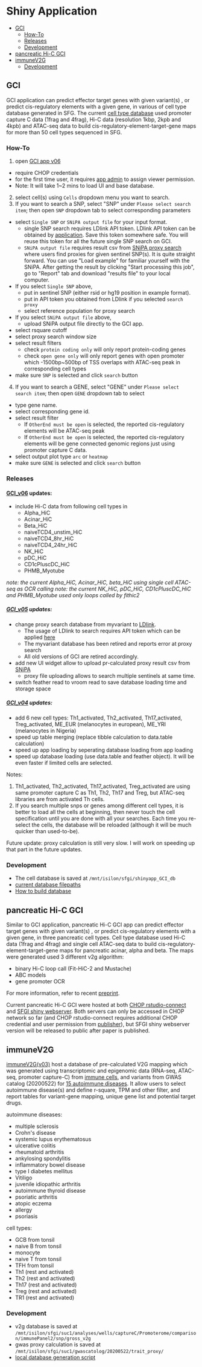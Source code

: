 # Shiny Application
<!-- TOC depthFrom:2 depthTo:4 withLinks:1 updateOnSave:1 orderedList:0 -->

- [GCI](#gci)
	- [How-To](#how-to)
	- [Releases](#releases)
	- [Development](#development)
- [pancreatic Hi-C GCI](#pancreatic-hi-c-gci)
- [immuneV2G](#immunev2g)
	- [Development](#development)

<!-- /TOC -->

## GCI

GCI application can predict effector target genes with given variant(s) , or predict cis-regulatory elements with a given gene, in various of cell type database generated in SFG. The current [cell type database](./GCI/db/ori_file_path.xlsx) used promoter capture C data (1frag and 4frag), Hi-C data (resolution 1kbp, 2kpb and 4kpb) and ATAC-seq data to build cis-regulatory-element-target-gene maps for more than 50 cell types sequenced in SFG. 

### How-To

1. open [GCI app v06](https://rstudio-connect.chop.edu/connect/#/apps/2760)
  - require CHOP credentials
  - for the first time user, it requires [app admin](mailto:THOMPSONZ1@chop.edu) to assign viewer permission.
  - Note: It will take 1~2 mins to load UI and base database.

2. select cell(s) using `Cells` dropdown menu you want to search.
3. If you want to search a SNP, select "SNP" under `Please select search item`; then open `SNP` dropdown tab to select corresponding parameters
  - select `Single SNP` or `SNiPA output file` for your input format.
    - single SNP search requires LDlink API token. LDlink API token can be obtained by [application](https://ldlink.nci.nih.gov/?tab=apiaccess). Save this token somewhere safe. You will reuse this token for all the future single SNP search on GCI.
    - `SNiPA output file` requires result csv from [SNiPA proxy search](https://snipa.helmholtz-muenchen.de/snipa/?task=proxy_search) where users find proxies for given sentinel SNP(s). It is quite straight forward. You can use "Load example" for familiar yourself with the SNiPA. After getting the result by clicking "Start processing this job", go to "Report" tab and download "results file" to your local computer.
  - If you select `Single SNP` above, 
    - put in sentinel SNP (either rsid or hg19 position in example format).
    - put in API token you obtained from LDlink if you selected `search proxy`
    - select reference population for proxy search
  - If you select `SNiPA output file` above,
    - upload SNiPA output file directly to the GCI app.
  - select rsquare cutoff
  - select proxy search window size
  - select result filters 
    - check `protein coding only` will only report protein-coding genes
    - check `open gene only` will only report genes with open promoter which -1500bp~500bp of TSS overlaps with ATAC-seq peak in corresponding cell types
  - make sure `SNP` is selected and click `search` button
  
4. If you want to search a GENE, select "GENE" under `Please select search item`; then open `GENE` dropdown tab to select
  - type gene name.  
  - select corresponding gene id.
  - select result filter
    - If `OtherEnd must be open` is selected, the reported cis-regulatory elements will be ATAC-seq peak
    - If `OtherEnd must be open` is selected, the reported cis-regulatory elements will be gene connected genomic regions just using promoter capture C data.
  - select output plot type `arc` or `heatmap`
  - make sure `GENE` is selected and click `search` button

### Releases

#### [GCI_v06](https://rstudio-connect.chop.edu/connect/#/apps/2760) updates:
- include Hi-C data from following cell types in
  - Alpha_HiC
  - Acinar_HiC
  - Beta_HiC
  - naiveTCD4_unstim_HiC
  - naiveTCD4_8hr_HiC
  - naiveTCD4_24hr_HiC
  - NK_HiC
  - pDC_HiC
  - CD1cPluscDC_HiC
  - PHMB_Myotube
  
*note: the current Alpha_HiC, Acinar_HiC, beta_HiC using single cell ATAC-seq as OCR calling*
*note: the current NK_HiC, pDC_HiC, CD1cPluscDC_HiC and PHMB_Myotube used only loops called by fithic2*

##### [GCI_v05](https://rstudio-connect.chop.edu/connect/#/apps/1890) updates:

- change proxy search database from myvariant to [LDlink](https://ldlink.nci.nih.gov/?tab=apiaccess). 
  - The usage of LDlink to search requires API token which can be applied [here](https://ldlink.nci.nih.gov/?tab=apiaccess)
  - The myvariant database has been retired and reports error at proxy search
  - All old versions of GCI are retired accordingly.
- add new UI widget allow to upload pr-calculated proxy result csv from [SNiPA](https://snipa.helmholtz-muenchen.de/snipa/?task=proxy_search)
  - proxy file uploading allows to search multiple sentinels at same time.
- switch feather read to vroom read to save database loading time and storage space

##### [GCI_v04](https://rstudio-connect.chop.edu/connect/#/apps/1415) updates:

- add 6 new cell types: Th1_activated, Th2_activated, Th17_activated, Treg_activated, ME_EUR (melanocytes in european), ME_YRI (melanocytes in Nigeria)
- speed up table merging (replace tibble calculation to data.table calculation)
- speed up app loading by seperating database loading from app loading
- speed up database loading (use data.table and feather object). It will be even faster if limited cells are selected. 

Notes: 
1. Th1_activated, Th2_activated, Th17_activated, Treg_activated are using same promoter capture C as Th1, Th2, Th17 and Treg, but ATAC-seq libraries are from activated Th cells.
2. If you search multiple snps or genes among different cell types, it is better to load all the cells at beginning, then never touch the cell specification until you are done with all your searches. Each time you re-select the cells, the database will be reloaded (although it will be much quicker than used-to-be). 

Future update: proxy calculation is still very slow. I will work on speeding up that part in the future updates.

### Development

- The cell database is saved at `/mnt/isilon/sfgi/shinyapp_GCI_db`
- [current database filepaths](./GCI/db/ori_file_path.xlsx)
- [How to build database](./GCI/db/db_prep.md)


## pancreatic Hi-C GCI

Similar to GCI application, pancreatic Hi-C GCI app can predict effector target genes with given variant(s) , or predict cis-regulatory elements with a given gene, in three pancreatic cell types. Cell type database used Hi-C data (1frag and 4frag) and single cell ATAC-seq data to build cis-regulatory-element-target-gene maps for pancreatic acinar, alpha and beta. The maps were generated used 3 different v2g algorithm:
- binary Hi-C loop call (Fit-HiC-2 and Mustache)
- ABC models
- gene promoter OCR

For more information, refer to recent [preprint](https://www.biorxiv.org/content/biorxiv/early/2021/12/01/2021.11.30.470653.full.pdf).

Current pancreatic Hi-C GCI were hosted at both [CHOP rstudio-connect](https://rstudio-connect.chop.edu/connect/#/apps/2264) and [SFGI shiny webserver](https://sfgishiny.research.chop.edu/V2GPancHic/). Both servers can only be accessed in CHOP network so far (and CHOP rstudio-connect requires additional CHOP credential and user permission from [publisher](mailto:suc1@chop.edu)), but SFGI shiny webserver version will be released to public after paper is published.

## immuneV2G

[immuneV2G(v03)](https://rstudio-connect.chop.edu/connect/#/apps/1678/access) host a database of pre-calculated V2G mapping which was generated using transcriptomic and epigenomic data (RNA-seq, ATAC-seq, promoter capture-C) from [immune cells](./immunoV2G/db/functional.csv), and variants from GWAS catalog (20200522) for [15 autoimmune diseases](./immunoV2G/db/genetic.csv). It allow users to select autoimmune disease(s) and define r-square, TPM and other filter, and report tables for variant-gene mapping, unique gene list and potential target drugs.

autoimmune diseases:
- multiple sclerosis
- Crohn's disease
- systemic lupus erythematosus
- ulcerative colitis
- rheumatoid arthritis
- ankylosing spondylitis
- inflammatory bowel disease
- type I diabetes mellitus
- Vitiligo
- juvenile idiopathic arthritis
- autoimmune thyroid disease
- psoriatic arthritis
- atopic eczema
- allergy
- psoriasis

cell types:
- GCB from tonsil
- naive B from tonsil
- monocyte
- naive T from tonsil
- TFH from tonsil
- Th1 (rest and activated)
- Th2 (rest and activated)
- Th17 (rest and activated)
- Treg (rest and activated)
- TR1 (rest and activated)

### Development

- v2g database is saved at `/mnt/isilon/sfgi/suc1/analyses/wells/captureC/Promoterome/comparison/immunePanel2/snp/gross_v2g`
- gwas proxy calculation is saved at `/mnt/isilon/sfgi/suc1/gwascatolog/20200522/trait_proxy/`
- [local database generation script](./immunoV2G/db/create_tables.R)


